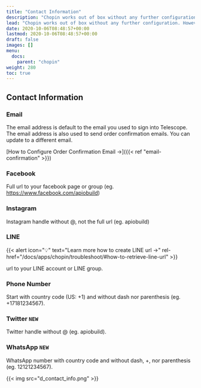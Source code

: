 ```yaml
---
title: "Contact Information"
description: "Chopin works out of box without any further configuration. However, for those who'd like to add custom rules and business automations, we've made it easy to add customization and localization to work with businesses from all over the world."
lead: "Chopin works out of box without any further configuration. However, for those who'd like to add custom rules and business automations, we've made it easy to add customization and localization to work with businesses from all over the world."
date: 2020-10-06T08:48:57+00:00
lastmod: 2020-10-06T08:48:57+00:00
draft: false
images: []
menu:
  docs:
    parent: "chopin"
weight: 280
toc: true
---
```


## Contact Information

### Email

The email address is default to the email you used to sign into Telescope. The email address is also used to send order confirmation emails. You can update to a different email.

[How to Configure Order Confirmation Email →]({{< ref "email-confirmation" >}})

### Facebook

Full url to your facebook page or group (eg. https://www.facebook.com/apiobuild)

### Instagram

Instagram handle without @, not the full url (eg. apiobuild)

### LINE

{{< alert icon="💡" text="Learn more how to create LINE url →" rel-href="/docs/apps/chopin/troubleshoot/#how-to-retrieve-line-url" >}}

url to your LINE account or LINE group.

### Phone Number

Start with country code (US: +1) and without dash nor parenthesis (eg. +17181234567).

### Twitter `NEW`

Twitter handle without @ (eg. apiobuild).

### WhatsApp `NEW`

WhatsApp number with country code and without dash, +, nor parenthesis (eg. 12121234567).

{{< img src="d_contact_info.png" >}}